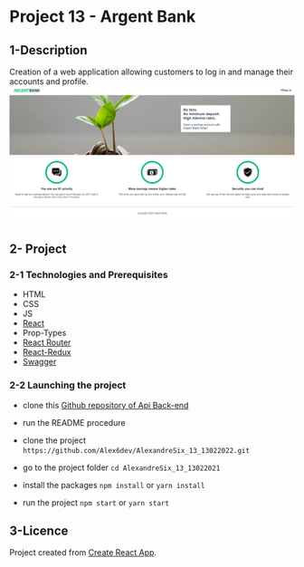 

# Project 13 - Argent Bank

## 1-Description
Creation of a web application allowing customers to log in and manage their accounts and profile.
<img src='https://github.com/Alex6dev/AlexandreSix_13_13022022/blob/main/src/assets/CaptureDecran.png' alt="screenshot"/>

## 2- Project

### 2-1 Technologies and Prerequisites
- HTML
- CSS
- JS
- [React](https://fr.reactjs.org/)
- Prop-Types
- [React Router](https://reactrouter.com/)
- [React-Redux](https://redux.js.org/)
- [Swagger](https://editor.swagger.io/)

### 2-2 Launching the project

- clone this [Github repository of Api Back-end](https://github.com/OpenClassrooms-Student-Center/Project-10-Bank-API)

- run the README procedure

- clone the project 
`https://github.com/Alex6dev/AlexandreSix_13_13022022.git` 

- go to the project folder 
`cd AlexandreSix_13_13022021`

- install the packages
`npm install` or `yarn install`

- run the project 
`npm start` or `yarn start` 

## 3-Licence
Project created from [Create React App](https://github.com/facebook/create-react-app).
